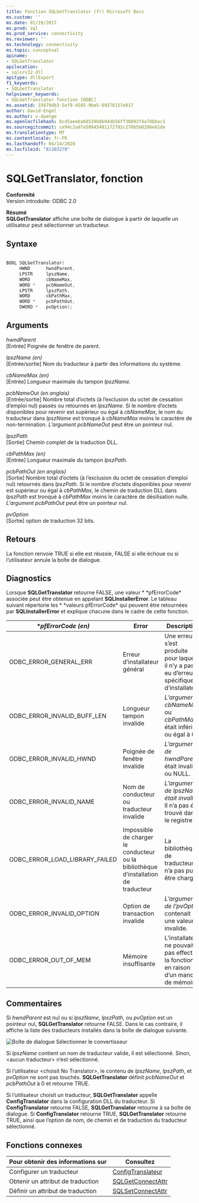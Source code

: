 ```yaml
---
title: Fonction SQLGetTranslator (fr) Microsoft Docs
ms.custom: ''
ms.date: 01/19/2017
ms.prod: sql
ms.prod_service: connectivity
ms.reviewer: ''
ms.technology: connectivity
ms.topic: conceptual
apiname:
- SQLGetTranslator
apilocation:
- sqlsrv32.dll
apitype: dllExport
f1_keywords:
- SQLGetTranslator
helpviewer_keywords:
- SQLGetTranslator function [ODBC]
ms.assetid: 33879db3-5ef9-4585-9be5-69376157e017
author: David-Engel
ms.author: v-daenge
ms.openlocfilehash: bcd5aeebab8539b8b94db56ff30892f4a7dbbac1
ms.sourcegitcommit: ce94c2ad7a50945481172782c270b5b0206e61de
ms.translationtype: MT
ms.contentlocale: fr-FR
ms.lasthandoff: 04/14/2020
ms.locfileid: "81303270"
---
```

# <a name="sqlgettranslator-function"></a>SQLGetTranslator, fonction
**Conformité**  
 Version introduite: ODBC 2.0  
  
 **Résumé**  
 **SQLGetTranslator** affiche une boîte de dialogue à partir de laquelle un utilisateur peut sélectionner un traducteur.  
  
## <a name="syntax"></a>Syntaxe  
  
```cpp  
  
BOOL SQLGetTranslator(  
     HWND      hwndParent,  
     LPSTR     lpszName,  
     WORD      cbNameMax,  
     WORD *    pcbNameOut,  
     LPSTR     lpszPath,  
     WORD      cbPathMax,  
     WORD *    pcbPathOut,  
     DWORD *   pvOption);  
```  
  
## <a name="arguments"></a>Arguments  
 *hwndParent*  
 [Entrée] Poignée de fenêtre de parent.  
  
 *lpszName (en)*  
 [Entrée/sortie] Nom du traducteur à partir des informations du système.  
  
 *cbNameMax (en)*  
 [Entrée] Longueur maximale du tampon *lpszName.*  
  
 *pcbNameOut (en anglais)*  
 [Entrée/sortie] Nombre total d’octets (à l’exclusion du octet de cessation d’emploi nul) passés ou retournés en *lpszName*. Si le nombre d’octets disponibles pour revenir est supérieur ou égal à *cbNameMax*, le nom du traducteur dans *lpszName* est tronqué à *cbNameMax* moins le caractère de non-termination. *L’argument pcbNameOut* peut être un pointeur nul.  
  
 *lpszPath*  
 [Sortie] Chemin complet de la traduction DLL.  
  
 *cbPathMax (en)*  
 [Entrée] Longueur maximale du tampon *lpszPath.*  
  
 *pcbPathOut (en anglais)*  
 [Sortie] Nombre total d’octets (à l’exclusion du octet de cessation d’emploi nul) retournés dans *lpszPath*. Si le nombre d’octets disponibles pour revenir est supérieur ou égal à *cbPathMax*, le chemin de traduction DLL dans *lpszPath* est tronqué à *cbPathMax* moins le caractère de désilisation nulle. *L’argument pcbPathOut* peut être un pointeur nul.  
  
 *pvOption*  
 [Sortie] option de traduction 32 bits.  
  
## <a name="returns"></a>Retours  
 La fonction renvoie TRUE si elle est réussie, FALSE si elle échoue ou si l’utilisateur annule la boîte de dialogue.  
  
## <a name="diagnostics"></a>Diagnostics  
 Lorsque **SQLGetTranslator** retourne FALSE, une valeur * \*pfErrorCode* associée peut être obtenue en appelant **SQLInstallerError**. Le tableau suivant répertorie les * \*valeurs pfErrorCode* qui peuvent être retournées par **SQLInstallerError** et explique chacune dans le cadre de cette fonction.  
  
|*\*pfErrorCode (en)*|Error|Description|  
|---------------------|-----------|-----------------|  
|ODBC_ERROR_GENERAL_ERR|Erreur d’installateur général|Une erreur s’est produite pour laquelle il n’y a pas eu d’erreur spécifique d’installateur.|  
|ODBC_ERROR_INVALID_BUFF_LEN|Longueur tampon invalide|*L’argument cbNameMax* ou *cbPathMax* était inférieur ou égal à 0.|  
|ODBC_ERROR_INVALID_HWND|Poignée de fenêtre invalide|*L’argument de hwndParent* était invalide ou NULL.|  
|ODBC_ERROR_INVALID_NAME|Nom de conducteur ou traducteur invalide|*L’argument de lpszName était invalide.* Il n’a pas été trouvé dans le registre.|  
|ODBC_ERROR_LOAD_LIBRARY_FAILED|Impossible de charger le conducteur ou la bibliothèque d’installation de traducteur|La bibliothèque de traducteurs n’a pas pu être chargée.|  
|ODBC_ERROR_INVALID_OPTION|Option de transaction invalide|*L’argument de l’pvOption* contenait une valeur invalide.|  
|ODBC_ERROR_OUT_OF_MEM|Mémoire insuffisante|L’installateur ne pouvait pas effectuer la fonction en raison d’un manque de mémoire.|  
  
## <a name="comments"></a>Commentaires  
 Si *hwndParent* est nul ou si *lpszName*, *lpszPath*, ou *pvOption* est un pointeur nul, **SQLGetTranslator** retourne FALSE. Dans le cas contraire, il affiche la liste des traducteurs installés dans la boîte de dialogue suivante.  
  
 ![Boîte de dialogue Sélectionner le convertisseur](../../../odbc/reference/syntax/media/ch23j.gif "CH23J")  
  
 Si *lpszName* contient un nom de traducteur valide, il est sélectionné. Sinon, \<aucun traducteur> n’est sélectionné.  
  
 Si l’utilisateur \<choisit No Translator>, le contenu de *lpszName*, *lpszPath*, et *pvOption* ne sont pas touchés. **SQLGetTranslator** définit *pcbNameOut* et *pcbPathOut* à 0 et retourne TRUE.  
  
 Si l’utilisateur choisit un traducteur, **SQLGetTranslator** appelle **ConfigTranslator** dans la configuration DLL du traducteur. Si **ConfigTranslator** retourne FALSE, **SQLGetTranslator** retourne à sa boîte de dialogue. Si **ConfigTranslator** retourne TRUE, **SQLGetTranslator** retourne TRUE, ainsi que l’option de nom, de chemin et de traduction du traducteur sélectionné.  
  
## <a name="related-functions"></a>Fonctions connexes  
  
|Pour obtenir des informations sur|Consultez|  
|---------------------------|---------|  
|Configurer un traducteur|[ConfigTranslateur](../../../odbc/reference/syntax/configtranslator-function.md)|  
|Obtenir un attribut de traduction|[SQLGetConnectAttr](../../../odbc/reference/syntax/sqlgetconnectattr-function.md)|  
|Définir un attribut de traduction|[SQLSetConnectAttr](../../../odbc/reference/syntax/sqlsetconnectattr-function.md)|
